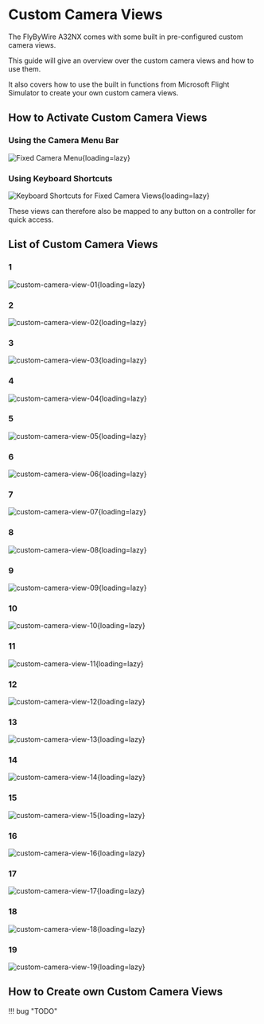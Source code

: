 # Custom Camera Views

The FlyByWire A32NX comes with some built in pre-configured custom camera views.

This guide will give an overview over the custom camera views and how to use them.

It also covers how to use the built in functions from Microsoft Flight Simulator to create your own custom camera views.

## How to Activate Custom Camera Views

### Using the Camera Menu Bar

![Fixed Camera Menu](../assets/feature-guides/camera-views/fixed-camera-menu.png "Fixed Camera Menu"){loading=lazy}

### Using Keyboard Shortcuts

![Keyboard Shortcuts for Fixed Camera Views](../assets/feature-guides/camera-views/fixed-camera-keyboard-shortcuts.png "Keyboard Shortcuts for Fixed Camera Views"){loading=lazy}

These views can therefore also be mapped to any button on a controller for quick access.

## List of Custom Camera Views

### 1

![custom-camera-view-01](../assets/feature-guides/camera-views/custom-camera-view-01.jpg){loading=lazy}

### 2

![custom-camera-view-02](../assets/feature-guides/camera-views/custom-camera-view-02.jpg){loading=lazy}

### 3

![custom-camera-view-03](../assets/feature-guides/camera-views/custom-camera-view-03.jpg){loading=lazy}

### 4

![custom-camera-view-04](../assets/feature-guides/camera-views/custom-camera-view-04.jpg){loading=lazy}

### 5

![custom-camera-view-05](../assets/feature-guides/camera-views/custom-camera-view-05.jpg){loading=lazy}

### 6

![custom-camera-view-06](../assets/feature-guides/camera-views/custom-camera-view-06.jpg){loading=lazy}

### 7

![custom-camera-view-07](../assets/feature-guides/camera-views/custom-camera-view-07.jpg){loading=lazy}

### 8

![custom-camera-view-08](../assets/feature-guides/camera-views/custom-camera-view-08.jpg){loading=lazy}

### 9

![custom-camera-view-09](../assets/feature-guides/camera-views/custom-camera-view-09.jpg){loading=lazy}

### 10

![custom-camera-view-10](../assets/feature-guides/camera-views/custom-camera-view-10.jpg){loading=lazy}

### 11

![custom-camera-view-11](../assets/feature-guides/camera-views/custom-camera-view-11.jpg){loading=lazy}

### 12

![custom-camera-view-12](../assets/feature-guides/camera-views/custom-camera-view-12.jpg){loading=lazy}

### 13

![custom-camera-view-13](../assets/feature-guides/camera-views/custom-camera-view-13.jpg){loading=lazy}

### 14

![custom-camera-view-14](../assets/feature-guides/camera-views/custom-camera-view-14.jpg){loading=lazy}

### 15

![custom-camera-view-15](../assets/feature-guides/camera-views/custom-camera-view-15.jpg){loading=lazy}

### 16

![custom-camera-view-16](../assets/feature-guides/camera-views/custom-camera-view-16.jpg){loading=lazy}

### 17

![custom-camera-view-17](../assets/feature-guides/camera-views/custom-camera-view-17.jpg){loading=lazy}

### 18

![custom-camera-view-18](../assets/feature-guides/camera-views/custom-camera-view-18.jpg){loading=lazy}

### 19

![custom-camera-view-19](../assets/feature-guides/camera-views/custom-camera-view-19.jpg){loading=lazy}

## How to Create own Custom Camera Views

!!! bug "TODO"
